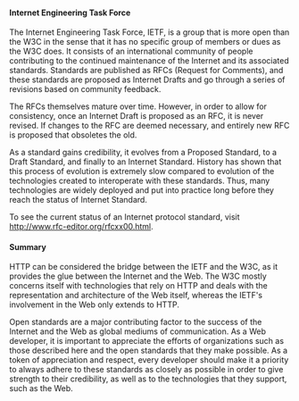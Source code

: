#### Internet Engineering Task Force

The Internet Engineering Task Force, IETF, is a group that is more open than the W3C in the sense that it has no specific group of members or dues as the W3C does. It consists of an international community of people contributing to the continued maintenance of the Internet and its associated standards. Standards are published as RFCs (Request for Comments), and these standards are proposed as Internet Drafts and go through a series of revisions based on community feedback.

The RFCs themselves mature over time. However, in order to allow for consistency, once an Internet Draft is proposed as an RFC, it is never revised. If changes to the RFC are deemed necessary, and entirely new RFC is proposed that obsoletes the old.

As a standard gains credibility, it evolves from a Proposed Standard, to a Draft Standard, and finally to an Internet Standard. History has shown that this process of evolution is extremely slow compared to evolution of the technologies created to interoperate with these standards. Thus, many technologies are widely deployed and put into practice long before they reach the status of Internet Standard.

To see the current status of an Internet protocol standard, visit http://www.rfc-editor.org/rfcxx00.html.

#### Summary

HTTP can be considered the bridge between the IETF and the W3C, as it provides the glue between the Internet and the Web. The W3C mostly concerns itself with technologies that rely on HTTP and deals with the representation and architecture of the Web itself, whereas the IETF's involvement in the Web only extends to HTTP.

Open standards are a major contributing factor to the success of the Internet and the Web as global mediums of communication. As a Web developer, it is important to appreciate the efforts of organizations such as those described here and the open standards that they make possible. As a token of appreciation and respect, every developer should make it a priority to always adhere to these standards as closely as possible in order to give strength to their credibility, as well as to the technologies that they support, such as the Web.